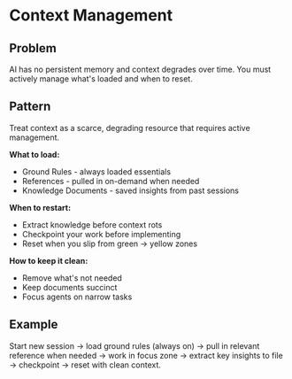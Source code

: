 # Context Management

## Problem
AI has no persistent memory and context degrades over time. You must actively manage what's loaded and when to reset.

## Pattern
Treat context as a scarce, degrading resource that requires active management.

**What to load:**
- Ground Rules - always loaded essentials
- References - pulled in on-demand when needed
- Knowledge Documents - saved insights from past sessions

**When to restart:**
- Extract knowledge before context rots
- Checkpoint your work before implementing
- Reset when you slip from green → yellow zones

**How to keep it clean:**
- Remove what's not needed
- Keep documents succinct
- Focus agents on narrow tasks

## Example
Start new session → load ground rules (always on) → pull in relevant reference when needed → work in focus zone → extract key insights to file → checkpoint → reset with clean context.

